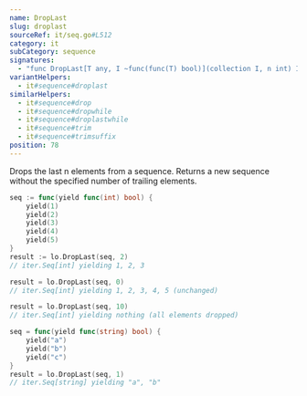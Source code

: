 ```yaml
---
name: DropLast
slug: droplast
sourceRef: it/seq.go#L512
category: it
subCategory: sequence
signatures:
  - "func DropLast[T any, I ~func(func(T) bool)](collection I, n int) I"
variantHelpers:
  - it#sequence#droplast
similarHelpers:
  - it#sequence#drop
  - it#sequence#dropwhile
  - it#sequence#droplastwhile
  - it#sequence#trim
  - it#sequence#trimsuffix
position: 78
---
```


Drops the last n elements from a sequence. Returns a new sequence without the specified number of trailing elements.

```go
seq := func(yield func(int) bool) {
    yield(1)
    yield(2)
    yield(3)
    yield(4)
    yield(5)
}
result := lo.DropLast(seq, 2)
// iter.Seq[int] yielding 1, 2, 3

result = lo.DropLast(seq, 0)
// iter.Seq[int] yielding 1, 2, 3, 4, 5 (unchanged)

result = lo.DropLast(seq, 10)
// iter.Seq[int] yielding nothing (all elements dropped)

seq = func(yield func(string) bool) {
    yield("a")
    yield("b")
    yield("c")
}
result = lo.DropLast(seq, 1)
// iter.Seq[string] yielding "a", "b"
```